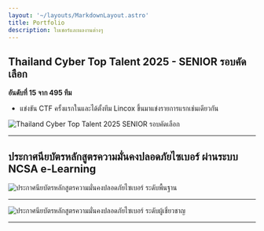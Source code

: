 ```yaml
---
layout: '~/layouts/MarkdownLayout.astro'
title: Portfolio
description: ใบเชอร์และผลงานต่างๆ
---
```



## Thailand Cyber Top Talent 2025 - SENIOR รอบคัดเลือก

**อันดับที่ 15 จาก 495 ทีม**
- แข่งขัน CTF ครั้งแรกในและได้ตั้งทีม Lincox ขึ้นมาแข่งรายการแรกเช่นเดียวกัน 

![Thailand Cyber Top Talent 2025 SENIOR รอบคัดเลือก](https://img2.pic.in.th/pic/Part_1_Senior_Top_Talent_Page140_page-0001.jpg)

---

## ประกาศนียบัตรหลักสูตรความมั่นคงปลอดภัยไซเบอร์ ผ่านระบบ NCSA e-Learning

![ประกาศนียบัตรหลักสูตรความมั่นคงปลอดภัยไซเบอร์ ระดับพื้นฐาน](https://img5.pic.in.th/file/secure-sv1/9372847312WW-3_page-0001.jpg)

---

![ประกาศนียบัตรหลักสูตรความมั่นคงปลอดภัยไซเบอร์ ระดับผู้เชี่ยวชาญ](https://img2.pic.in.th/pic/9967691219WW_page-0001.jpg)

---
